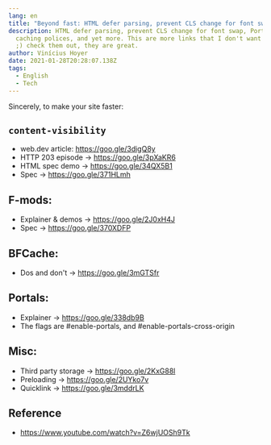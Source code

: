 ```yaml
---
lang: en
title: "Beyond fast: HTML defer parsing, prevent CLS change for font swap and more"
description: HTML defer parsing, prevent CLS change for font swap, Portals,
  caching polices, and yet more. This are more links that I don't want to loose
  ;) check them out, they are great.
author: Vinícius Hoyer
date: 2021-01-28T20:28:07.138Z
tags:
  - English
  - Tech
---
```

Sincerely, to make your site faster:

## `content-visibility`

- web.dev article: <https://goo.gle/3digQ8y>
- HTTP 203 episode → <https://goo.gle/3pXaKR6>
- HTML spec demo → <https://goo.gle/34QX5B1>
- Spec → <https://goo.gle/371HLmh>

## F-mods:

- Explainer & demos → <https://goo.gle/2J0xH4J>
- Spec → <https://goo.gle/370XDFP>

## BFCache:

- Dos and don't → <https://goo.gle/3mGTSfr>

## Portals:

- Explainer → <https://goo.gle/338db9B>
- The flags are #enable-portals, and #enable-portals-cross-origin

## Misc:

- Third party storage → <https://goo.gle/2KxG88l>
- Preloading → <https://goo.gle/2UYko7v>
- Quicklink → <https://goo.gle/3mddrLK>

## Reference
- <https://www.youtube.com/watch?v=Z6wjUOSh9Tk>
